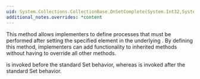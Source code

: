 ```yaml
---
uid: System.Collections.CollectionBase.OnSetComplete(System.Int32,System.Object,System.Object)
additional_notes.overrides: *content
---
```


<p>This method allows implementers to define processes that must be performed after setting the specified element in the underlying <xref href="System.Collections.ArrayList"></xref>. By defining this method, implementers can add functionality to inherited methods without having to override all other methods.  
  
 <xref href="System.Collections.CollectionBase.OnSet(System.Int32,System.Object,System.Object)"></xref> is invoked before the standard Set behavior, whereas <xref href="System.Collections.CollectionBase.OnSetComplete(System.Int32,System.Object,System.Object)"></xref> is invoked after the standard Set behavior.</p>


